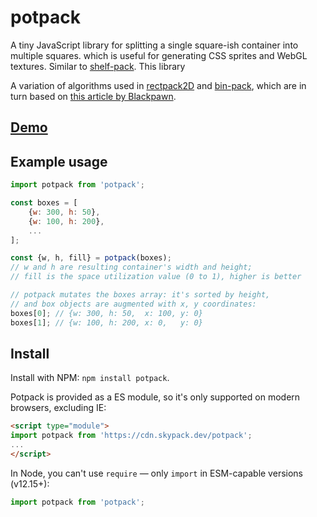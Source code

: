 # potpack

A tiny JavaScript library for splitting a single square-ish container into multiple squares.
which is useful for generating CSS sprites and WebGL textures. Similar to [shelf-pack](https://github.com/mapbox/shelf-pack).
This library 

A variation of algorithms used in
[rectpack2D](https://github.com/TeamHypersomnia/rectpack2D) and
[bin-pack](https://github.com/bryanburgers/bin-pack),
which are in turn based on
[this article by Blackpawn](http://blackpawn.com/texts/lightmaps/default.html).

## [Demo](https://mapbox.github.io/potpack/)

## Example usage

```js
import potpack from 'potpack';

const boxes = [
    {w: 300, h: 50},
    {w: 100, h: 200},
    ...
];

const {w, h, fill} = potpack(boxes);
// w and h are resulting container's width and height;
// fill is the space utilization value (0 to 1), higher is better

// potpack mutates the boxes array: it's sorted by height,
// and box objects are augmented with x, y coordinates:
boxes[0]; // {w: 300, h: 50,  x: 100, y: 0}
boxes[1]; // {w: 100, h: 200, x: 0,   y: 0}
```

## Install

Install with NPM: `npm install potpack`.

Potpack is provided as a ES module, so it's only supported on modern browsers, excluding IE:

```html
<script type="module">
import potpack from 'https://cdn.skypack.dev/potpack';
...
</script>
```

In Node, you can't use `require` — only `import` in ESM-capable versions (v12.15+):

```js
import potpack from 'potpack';
```
